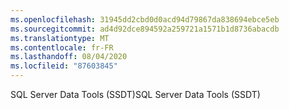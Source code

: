 ```yaml
---
ms.openlocfilehash: 31945dd2cbd0d0acd94d79867da838694ebce5eb
ms.sourcegitcommit: ad4d92dce894592a259721a1571b1d8736abacdb
ms.translationtype: MT
ms.contentlocale: fr-FR
ms.lasthandoff: 08/04/2020
ms.locfileid: "87603845"
---
```

 <span data-ttu-id="475b6-101">SQL Server Data Tools (SSDT)</span><span class="sxs-lookup"><span data-stu-id="475b6-101">SQL Server Data Tools (SSDT)</span></span> 